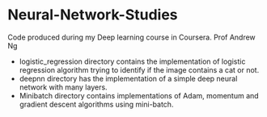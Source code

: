 # Neural-Network-Studies

Code produced during my Deep learning course in Coursera. Prof Andrew Ng

 - logistic_regression directory contains the implementation of logistic regression algorithm trying to identify if the image contains a cat or not.
 - deepnn directory has the implementation of a simple deep neural network with many layers.
 - Minibatch directory contains implementations of Adam, momentum and gradient descent algorithms using mini-batch.
